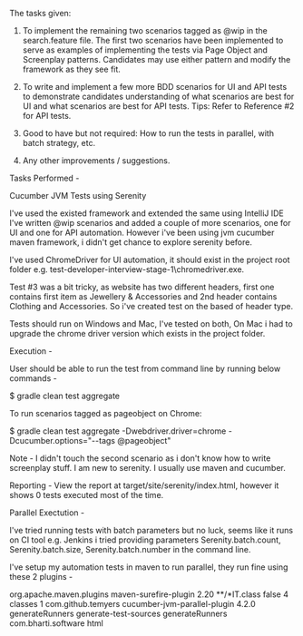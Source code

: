 The tasks given:
 
1. To implement the remaining two scenarios tagged as @wip in the search.feature file. The first two scenarios have been implemented to serve as examples of implementing the tests via Page Object and Screenplay patterns. Candidates may use either pattern and modify the framework as they see fit.

 
2. To write and implement a few more BDD scenarios for UI and API tests to demonstrate candidates understanding of what scenarios are best for UI and what scenarios are best for API tests. Tips: Refer to Reference #2 for API tests.
3. Good to have but not required: How to run the tests in parallel, with batch strategy, etc.
4. Any other improvements / suggestions. 

Tasks Performed - 

Cucumber JVM Tests using Serenity

I've used the existed framework and extended the same using IntelliJ IDE I've written @wip scenarios and added a couple of more scenarios, one for UI and one for API automation. However i've been using jvm cucumber maven framework, i didn't get chance to explore serenity before. 

I've used ChromeDriver for UI automation, it should exist in the project root folder e.g. test-developer-interview-stage-1\chromedriver.exe.

Test #3 was a bit tricky, as website has two different headers, first one contains first item as Jewellery & Accessories and 2nd header contains Clothing and Accessories. So i've created test on the based of header type.

Tests should run on Windows and Mac, I've tested on both, On Mac i had to upgrade the chrome driver version which exists in the project folder.


Execution - 

User should be able to run the test from command line by running below commands -

$ gradle clean test aggregate

To run scenarios tagged as pageobject on Chrome:

$ gradle clean test aggregate -Dwebdriver.driver=chrome -Dcucumber.options="--tags @pageobject"

Note - I didn't touch the second scenario as i don't know how to write screenplay stuff. I am new to serenity. I usually use maven and cucumber.

Reporting - 
View the report at target/site/serenity/index.html, however it shows 0 tests executed most of the time.

Parallel Exectution -

I've tried running tests with batch parameters but no luck, seems like it runs on CI tool e.g. Jenkins
i tried providing parameters Serenity.batch.count, Serenity.batch.size, Serenity.batch.number in the command line.

I've setup my automation tests in maven to run parallel, they run fine using these 2 plugins -

   <plugin>
            <groupId>org.apache.maven.plugins</groupId>
            <artifactId>maven-surefire-plugin</artifactId>
            <version>2.20</version>
            <configuration>
                <includes>
                    <include>**/*IT.class</include>
                </includes>
                <reuseForks>false</reuseForks>
                <forkCount>4</forkCount>
                <parallel>classes</parallel>
                <threadCount>1</threadCount>
            </configuration>
    </plugin>



<plugin>
  <groupId>com.github.temyers</groupId>
  <artifactId>cucumber-jvm-parallel-plugin</artifactId>
  <version>4.2.0</version>
  <executions>
    <execution>
      <id>generateRunners</id>
      <phase>generate-test-sources</phase>
      <goals>
        <goal>generateRunners</goal>
      </goals>
      <configuration>
        <!-- List of package names to scan for glue code. -->
        <glue>
          <package>com.bharti.software</package>
        </glue>
        <format>html</format>
      </configuration>
    </execution>
  </executions>
</plugin>
